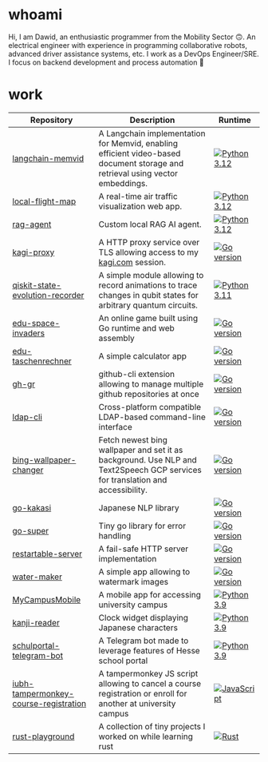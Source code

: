 # whoami
Hi, I am Dawid, an enthusiastic programmer from the Mobility Sector 🙃. An electrical engineer with experience in programming collaborative robots, advanced driver assistance systems, etc. I work as a DevOps Engineer/SRE. I focus on backend development and process automation 🤖

# work

| Repository                                                                                                | Description                                                                                                  | Runtime                                                                                                                                                         |
|-----------------------------------------------------------------------------------------------------------|--------------------------------------------------------------------------------------------------------------|-----------------------------------------------------------------------------------------------------------------------------------------------------------------|
| [langchain-memvid](https://github.com/sarumaj/langchain-memvid)                   | A Langchain implementation for Memvid, enabling efficient video-based document storage and retrieval using vector embeddings. | [![Python 3.12](https://img.shields.io/badge/python-3.12-green.svg?logo=python&label=&labelColor=gray)](https://www.python.org/downloads/release/python-3120/)   
| [local-flight-map](https://github.com/sarumaj/local-flight-map)                   | A real-time air traffic visualization web app. | [![Python 3.12](https://img.shields.io/badge/python-3.12-green.svg?logo=python&label=&labelColor=gray)](https://www.python.org/downloads/release/python-3120/)                                  |
| [rag-agent](https://github.com/sarumaj/rag-agent)                   | Custom local RAG AI agent.  | [![Python 3.12](https://img.shields.io/badge/python-3.12-green.svg?logo=python&label=&labelColor=gray)](https://www.python.org/downloads/release/python-3120/)                                  |
| [kagi-proxy](https://github.com/sarumaj/kagi-proxy)                   | A HTTP proxy service over TLS allowing access to my [kagi.com](https://kagi.com) session.  | [![Go version](https://img.shields.io/github/go-mod/go-version/sarumaj/kagi-proxy?logo=go&label=&labelColor=gray)](https://go.dev)                                  |
| [qiskit-state-evolution-recorder](https://github.com/sarumaj/qiskit-state-evolution-recorder)                   | A simple module allowing to record animations to trace changes in qubit states for arbitrary quantum circuits.  | [![Python 3.11](https://img.shields.io/badge/python-3.11-green.svg?logo=python&label=&labelColor=gray)](https://www.python.org/downloads/release/python-3110/)                                  |
| [edu-space-invaders](https://github.com/sarumaj/edu-space-invaders)                                       | An online game built using Go runtime and web assembly                                                       | [![Go version](https://img.shields.io/github/go-mod/go-version/sarumaj/edu-space-invaders?logo=go&label=&labelColor=gray)](https://go.dev)                      |
| [edu-taschenrechner](https://github.com/sarumaj/edu-taschenrechner)                                       | A simple calculator app                                                                                      | [![Go version](https://img.shields.io/github/go-mod/go-version/sarumaj/edu-taschenrechner?logo=go&label=&labelColor=gray)](https://go.dev)                      |
| [gh-gr](https://github.com/sarumaj/gh-gr)                                                                 | github-cli extension allowing to manage multiple github repositories at once                                 | [![Go version](https://img.shields.io/github/go-mod/go-version/sarumaj/gh-gr?logo=go&label=&labelColor=gray)](https://go.dev)                                   |
| [ldap-cli](https://github.com/sarumaj/ldap-cli)                                                           | Cross-platform compatible LDAP-based command-line interface                                                  | [![Go version](https://img.shields.io/github/go-mod/go-version/sarumaj/ldap-cli?logo=go&label=&labelColor=gray)](https://go.dev)                                |
| [bing-wallpaper-changer](https://github.com/sarumaj/bing-wallpaper-changer)                               | Fetch newest bing wallpaper and set it as background. Use NLP and Text2Speech GCP services for translation and accessibility.                                                                                       | [![Go version](https://img.shields.io/github/go-mod/go-version/sarumaj/bing-wallpaper-changer?logo=go&label=&labelColor=gray)](https://go.dev)                  |
| [go-kakasi](https://github.com/sarumaj/go-kakasi)                                                         | Japanese NLP library                                                                                         | [![Go version](https://img.shields.io/github/go-mod/go-version/sarumaj/go-kakasi?logo=go&label=&labelColor=gray)](https://go.dev)                               |
| [go-super](https://github.com/sarumaj/go-super)                                                           | Tiny go library for error handling                                                                           | [![Go version](https://img.shields.io/github/go-mod/go-version/sarumaj/go-super?logo=go&label=&labelColor=gray)](https://go.dev)                                |
| [restartable-server](https://github.com/sarumaj/restartable-server)                                       | A fail-safe HTTP server implementation                                                                       | [![Go version](https://img.shields.io/github/go-mod/go-version/sarumaj/restartable-server?logo=go&label=&labelColor=gray)](https://go.dev)                      |
| [water-maker](https://github.com/sarumaj/water-maker)                                                     | A simple app allowing to watermark images                                                                    | [![Go version](https://img.shields.io/github/go-mod/go-version/sarumaj/water-maker?logo=go&label=&labelColor=gray)](https://go.dev)                             |
| [MyCampusMobile](https://github.com/sarumaj/MyCampusMobile)                                               | A mobile app for accessing university campus                                                                 | [![Python 3.9](https://img.shields.io/badge/python-3.9-green.svg?logo=python&label=&labelColor=gray)](https://www.python.org/downloads/release/python-390/)     |
| [kanji-reader](https://github.com/sarumaj/kanji-reader)                                                   | Clock widget displaying Japanese characters                                                                  | [![Python 3.9](https://img.shields.io/badge/python-3.9-green.svg?logo=python&label=&labelColor=gray)](https://www.python.org/downloads/release/python-390/)     |
| [schulportal-telegram-bot](https://github.com/sarumaj/schulportal-telegram-bot)                           | A Telegram bot made to leverage features of Hesse school portal                                              | [![Python 3.9](https://img.shields.io/badge/python-3.9-green.svg?logo=python&label=&labelColor=gray)](https://www.python.org/downloads/release/python-390/)     |
| [iubh-tampermonkey-course-registration](https://github.com/sarumaj/iubh-tampermonkey-course-registration) | A tampermonkey JS script allowing to cancel a course registration or enroll for another at university campus | [![JavaScript](https://img.shields.io/badge/js-es6-yellow.svg?logo=javascript&label=&labelColor=gray)](https://developer.mozilla.org/en-US/docs/Web/JavaScript) |
| [rust-playground](https://github.com/sarumaj/rust-playground)                                             | A collection of tiny projects I worked on while learning rust                                                | [![Rust](https://img.shields.io/badge/rust-2021-red.svg?logo=rust&label=&labelColor=gray)](https://www.rust-lang.org/tools/install)                             |

